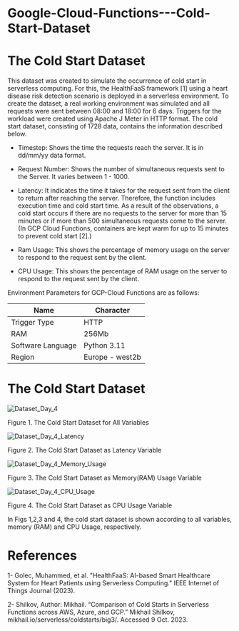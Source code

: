 # Google-Cloud-Functions---Cold-Start-Dataset

# The Cold Start Dataset

This dataset was created to simulate the occurrence of cold start in serverless computing. For this, the HealthFaaS framework [1] using a heart disease risk detection scenario is deployed in a serverless environment. To create the dataset, a real working environment was simulated and all requests were sent between 08:00 and 18:00 for 6 days. Triggers for the workload were created using Apache J Meter in HTTP format. The cold start dataset, consisting of 1728 data, contains the information described below.

* Timestep: Shows the time the requests reach the server. It is in dd/mm/yy data format.

* Request Number: Shows the number of simultaneous requests sent to the Server. It varies between 1 - 1000.

* Latency: It indicates the time it takes for the request sent from the client to return after reaching the server. Therefore, the function includes execution time and cold start time. As a result of the observations, a cold start occurs if there are no requests to the server for more than 15 minutes or if more than 500 simultaneous requests come to the server. (In GCP Cloud Functions, containers are kept warm for up to 15 minutes to prevent cold start [2].)

* Ram Usage: This shows the percentage of memory usage on the server to respond to the request sent by the client.

* CPU Usage: This shows the percentage of RAM usage on the server to respond to the request sent by the client.


Environment Parameters for GCP-Cloud Functions are as follows:


| Name     | Character |
| ---      | ---       |
| Trigger Type | HTTP  |
| RAM     |256Mb     |
| Software Language     | Python 3.11       |
| Region     | Europe - west2b  |


# The Cold Start Dataset

![Dataset_Day_4](https://github.com/MuhammedGolec/Google-Cloud-Functions---Cold-Start-Dataset/assets/61287653/41e047b3-5998-4f7b-93c9-bca3d3533cab)

Figure 1. The Cold Start Dataset for All Variables

![Dataset_Day_4_Latency](https://github.com/MuhammedGolec/Google-Cloud-Functions---Cold-Start-Dataset/assets/61287653/8dd22d57-be4c-422a-9e1c-9e84435051b0)

Figure 2. The Cold Start Dataset as Latency Variable

![Dataset_Day_4_Memory_Usage](https://github.com/MuhammedGolec/Google-Cloud-Functions---Cold-Start-Dataset/assets/61287653/811ffe74-7155-4250-89e2-6049b7e7e775)

Figure 3. The Cold Start Dataset as Memory(RAM) Usage Variable

![Dataset_Day_4_CPU_Usage](https://github.com/MuhammedGolec/Google-Cloud-Functions---Cold-Start-Dataset/assets/61287653/df83f7e1-3a35-496b-a1cd-8da7c0f91482)


Figure 4. The Cold Start Dataset as CPU Usage Variable 

In Figs 1,2,3 and 4, the cold start dataset is shown according to all variables,  memory (RAM) and CPU Usage, respectively.

# References

1- Golec, Muhammed, et al. "HealthFaaS: AI-based Smart Healthcare System for Heart Patients using Serverless Computing." IEEE Internet of Things Journal (2023).

2- Shilkov, Author: Mikhail. “Comparison of Cold Starts in Serverless Functions across AWS, Azure, and GCP.” Mikhail Shilkov, mikhail.io/serverless/coldstarts/big3/. Accessed 9 Oct. 2023. 
 
